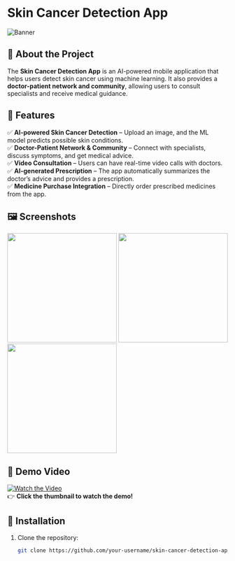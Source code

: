 # **Skin Cancer Detection App**  

![Banner](screenshots/banner.png)  

## **📌 About the Project**  
The **Skin Cancer Detection App** is an AI-powered mobile application that helps users detect skin cancer using machine learning. It also provides a **doctor-patient network and community**, allowing users to consult specialists and receive medical guidance.  

## **🚀 Features**  
✅ **AI-powered Skin Cancer Detection** – Upload an image, and the ML model predicts possible skin conditions.  
✅ **Doctor-Patient Network & Community** – Connect with specialists, discuss symptoms, and get medical advice.  
✅ **Video Consultation** – Users can have real-time video calls with doctors.  
✅ **AI-generated Prescription** – The app automatically summarizes the doctor’s advice and provides a prescription.  
✅ **Medicine Purchase Integration** – Directly order prescribed medicines from the app.  

## **🖼️ Screenshots**  
<img src="screenshots/screen1.png" width="250"> <img src="screenshots/screen2.png" width="250"> <img src="screenshots/screen3.png" width="250">  

## **🎥 Demo Video**  
[![Watch the Video](screenshots/video-thumbnail.png)](https://your-video-link.com)  
👉 **Click the thumbnail to watch the demo!**  

## **📲 Installation**  
1. Clone the repository:  
   ```bash
   git clone https://github.com/your-username/skin-cancer-detection-app.git
